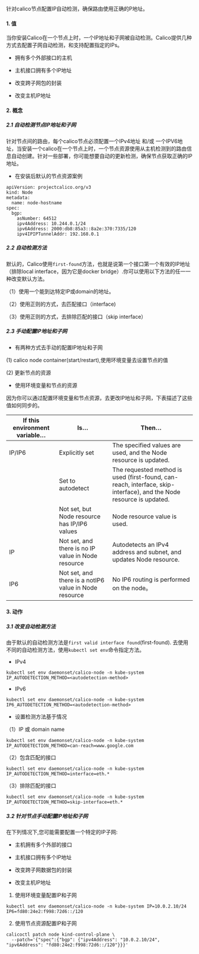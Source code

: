 针对calico节点配置IP自动检测，确保路由使用正确的P地址。

#### 1. 值
当你安装Calico在一个节点上时，一个IP地址和子网被自动检测。Calico提供几种方式去配置子网自动检测，和支持配置指定的IPs。

- 拥有多个外部接口的主机

- 主机接口拥有多个IP地址

- 改变跨子网包的封装

- 改变主机IP地址

#### 2. 概念
##### 2.1 自动检测节点IP地址和子网

针对节点间的路由，每个calico节点必须配置一个IPv4地址 和/或 一个IPV6地址，当安装一个calico在一个节点上时，一个节点资源使用从主机检测到的路由信息自动创建。针对一些部署，你可能想要自动的更新检测，确保节点获取正确的IP地址。

- 在安装后默认的节点资源案例

```shell
apiVersion: projectcalico.org/v3
kind: Node
metadata:
  name: node-hostname
spec:
  bgp:
    asNumber: 64512
    ipv4Address: 10.244.0.1/24
    ipv6Address: 2000:db8:85a3::8a2e:370:7335/120
    ipv4IPIPTunnelAddr: 192.168.0.1
```

##### 2.2 自动检测方法

默认的，Calico使用`first-found`方法，也就是说第一个接口第一个有效的IP地址（排除local interface，因为它是docker bridge）.你可以使用以下方法的任一一种改变默认方法。

（1）使用一个能到达特定IP或domain的地址。

（2）使用正则的方式，去匹配接口（interface)

（3）使用正则的方式，去排除匹配的接口（skip interface）

##### 2.3 手动配置IP地址和子网

- 有两种方式去手动的配置IP地址和子网

(1) calico node container(start/restart),使用环境变量去设置节点的值

(2) 更新节点的资源

- 使用环境变量和节点的资源

因为你可以通过配置环境变量和节点资源，去更改IP地址和子网，下表描述了这些值如何同步的。

|If this environment variable…   |	Is…   |	Then…   |
| ------------ | ------------ | ------------ |
|IP/IP6   |Explicitly set   |The specified values are used, and the Node resource is updated.   |
|   |Set to autodetect   |	The requested method is used (first-found, can-reach, interface, skip-interface), and the Node resource is updated. |
|   |Not set, but Node resource has IP/IP6 values   |Node resource value is used.   |
|IP   |	Not set, and there is no IP value in Node resource   |Autodetects an IPv4 address and subnet, and updates Node resource.   |
|IP6   |Not set, and there is a notIP6 value in Node resource   |No IP6 routing is performed on the node。   |


#### 3. 动作

##### 3.1 改变自动检测方法
由于默认的自动检测方法是`first valid interface found`(first-found). 去使用不同的自动检测方法，使用`kubectl set env`命令指定方法。

- IPv4

```shell
kubectl set env daemonset/calico-node -n kube-system IP_AUTODETECTION_METHOD=<autodetection-method>
```

- IPv6

```shell
kubectl set env daemonset/calico-node -n kube-system IP6_AUTODETECTION_METHOD=<autodetection-method>
```

- 设置检测方法基于情况

（1）IP 或 domain name

```shell
kubectl set env daemonset/calico-node -n kube-system IP_AUTODETECTION_METHOD=can-reach=www.google.com
```

（2）包含匹配的接口

```shell
kubectl set env daemonset/calico-node -n kube-system IP_AUTODETECTION_METHOD=interface=eth.*
```

（3）排除匹配的接口

```shell
kubectl set env daemonset/calico-node -n kube-system IP_AUTODETECTION_METHOD=skip-interface=eth.*
```

##### 3.2 针对节点手动配置IP地址和子网

在下列情况下,您可能需要配置一个特定的IP子网:

- 主机拥有多个外部的接口

- 主机接口拥有多个IP地址

- 改变跨子网数据包的封装

- 改变主机IP地址

1. 使用环境变量配置IP和子网

```shell
kubectl set env daemonset/calico-node -n kube-system IP=10.0.2.10/24 IP6=fd80:24e2:f998:72d6::/120
```

2. 使用节点资源配置IP和子网

```shell
calicoctl patch node kind-control-plane \
  --patch='{"spec":{"bgp": {"ipv4Address": "10.0.2.10/24", "ipv6Address": "fd80:24e2:f998:72d6::/120"}}}'
```
